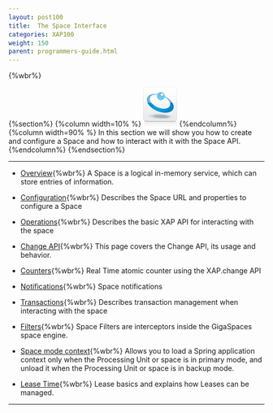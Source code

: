 ```yaml
---
layout: post100
title:  The Space Interface
categories: XAP100
weight: 150
parent: programmers-guide.html
---
```


{%wbr%}

{%section%}
{%column width=10% %}
![data-access.jpg](/attachment_files/subject/data-access.png)
{%endcolumn%}
{%column width=90% %}
In this section we will show you how to create and configure a Space and how to interact with it with the Space API.
{%endcolumn%}
{%endsection%}

<hr/>

- [Overview](./the-gigaspace-interface.html){%wbr%}
A Space is a logical in-memory service, which can store entries of information.

- [Configuration](./the-space-configuration.html){%wbr%}
Describes the Space URL and properties to configure a Space

- [Operations](./the-space-operations.html){%wbr%}
Describes the basic XAP API for interacting with the space

- [Change API](./change-api.html){%wbr%}
This page covers the Change API, its usage and behavior.

- [Counters](./the-space-counters.html){%wbr%}
Real Time atomic counter using the XAP.change API

- [Notifications](./the-space-notifications.html){%wbr%}
Space notifications

- [Transactions](./the-space-transactions.html){%wbr%}
Describes transaction management when interacting with the space

- [Filters](./the-space-filters.html){%wbr%}
Space Filters are interceptors inside the GigaSpaces space engine.

- [Space mode context](./space-mode-context-loader.html){%wbr%}
Allows you to load a Spring application context only when the Processing Unit or space is in primary mode, and unload it when the Processing Unit or space is in backup mode.

- [Lease Time](./leases-automatic-expiration.html){%wbr%}
Lease basics and explains how Leases can be managed.


<hr/>